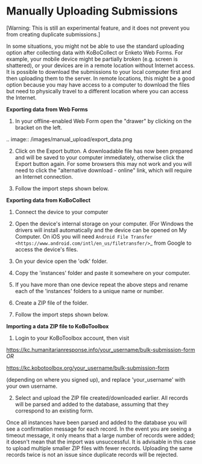 # Manually Uploading Submissions

[Warning: This is still an experimental feature, and it does not prevent you from creating duplicate submissions.]

In some situations, you might not be able to use the standard uploading option after collecting data with KoBoCollect or Enketo Web Forms. For example, your mobile device might be partially broken (e.g. screen is shattered), or your devices are in a remote location without Internet access. It is possible to download the submissions to your local computer first and then uploading them to the server. In remote locations, this might be a good option because you may have access to a computer to download the files but need to physically travel to a different location where you can access the Internet.

**Exporting data from Web Forms**

1. In your offline-enabled Web Form open the "drawer" by clicking on the bracket on the left. 

.. image:: /images/manual_upload/export_data.png

2. Click on the Export button. A downloadable file has now been prepared and will be saved to your computer immediately, otherwise click the Export button again. For some browsers this may not work and you will need to click the "alternative download - online" link, which will require an Internet connection. 

3. Follow the import steps shown below.

**Exporting data from KoBoCollect**

1. Connect the device to your computer

2. Open the device's internal storage on your computer. (For Windows the drivers will install automatically and the device can be opened on My Computer. On iOS you will need `Android File Transfer <https://www.android.com/intl/en_us/filetransfer/>`_ from Google to access the device's files.

3. On your device open the 'odk' folder.

4. Copy the 'instances' folder and paste it somewhere on your computer.

5. If you have more than one device repeat the above steps and rename each of the 'instances' folders to a unique name or number.

6. Create a ZIP file of the folder.

7. Follow the import steps shown below.

**Importing a data ZIP file to KoBoToolbox**

1. Login to your KoBoToolbox account, then visit 

https://kc.humanitarianresponse.info/your_username/bulk-submission-form *OR*

https://kc.kobotoolbox.org/your_username/bulk-submission-form 

(depending on where you signed up), and replace 'your_username' with your own username.

2. Select and upload the ZIP file created/downloaded earlier. All records will be parsed and added to the database, assuming that they correspond to an existing form.

Once all instances have been parsed and added to the database you will see a confirmation message for each record. In the event you are seeing a timeout message, it only means that a large number of records were added; it doesn't mean that the import was unsuccessful. It is advisable in this case to upload multiple smaller ZIP files with fewer records. Uploading the same records twice is not an issue since duplicate records will be rejected.
